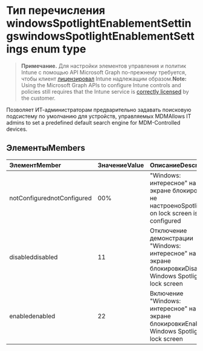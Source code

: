 # <a name="windowsspotlightenablementsettings-enum-type"></a><span data-ttu-id="82241-101">Тип перечисления windowsSpotlightEnablementSettings</span><span class="sxs-lookup"><span data-stu-id="82241-101">windowsSpotlightEnablementSettings enum type</span></span>

> <span data-ttu-id="82241-102">**Примечание.** Для настройки элементов управления и политик Intune с помощью API Microsoft Graph по-прежнему требуется, чтобы клиент [лицензировал](https://go.microsoft.com/fwlink/?linkid=839381) Intune надлежащим образом.</span><span class="sxs-lookup"><span data-stu-id="82241-102">**Note:** Using the Microsoft Graph APIs to configure Intune controls and policies still requires that the Intune service is [correctly licensed](https://go.microsoft.com/fwlink/?linkid=839381) by the customer.</span></span>

<span data-ttu-id="82241-103">Позволяет ИТ-администраторам предварительно задавать поисковую подсистему по умолчанию для устройств, управляемых MDM</span><span class="sxs-lookup"><span data-stu-id="82241-103">Allows IT admins to set a predefined default search engine for MDM-Controlled devices.</span></span>
## <a name="members"></a><span data-ttu-id="82241-104">Элементы</span><span class="sxs-lookup"><span data-stu-id="82241-104">Members</span></span>
|<span data-ttu-id="82241-105">Элемент</span><span class="sxs-lookup"><span data-stu-id="82241-105">Member</span></span>|<span data-ttu-id="82241-106">Значение</span><span class="sxs-lookup"><span data-stu-id="82241-106">Value</span></span>|<span data-ttu-id="82241-107">Описание</span><span class="sxs-lookup"><span data-stu-id="82241-107">Description</span></span>|
|:---|:---|:---|
|<span data-ttu-id="82241-108">notConfigured</span><span class="sxs-lookup"><span data-stu-id="82241-108">notConfigured</span></span>|<span data-ttu-id="82241-109">0</span><span class="sxs-lookup"><span data-stu-id="82241-109">0%</span></span>|<span data-ttu-id="82241-110">"Windows: интересное" на экране блокировки не настроено</span><span class="sxs-lookup"><span data-stu-id="82241-110">Spotlight on lock screen is not configured</span></span>|
|<span data-ttu-id="82241-111">disabled</span><span class="sxs-lookup"><span data-stu-id="82241-111">disabled</span></span>|<span data-ttu-id="82241-112">1</span><span class="sxs-lookup"><span data-stu-id="82241-112">1</span></span>|<span data-ttu-id="82241-113">Отключение демонстрации "Windows: интересное" на экране блокировки</span><span class="sxs-lookup"><span data-stu-id="82241-113">Disable Windows Spotlight on lock screen</span></span>|
|<span data-ttu-id="82241-114">enabled</span><span class="sxs-lookup"><span data-stu-id="82241-114">enabled</span></span>|<span data-ttu-id="82241-115">2</span><span class="sxs-lookup"><span data-stu-id="82241-115">2</span></span>|<span data-ttu-id="82241-116">Включение "Windows: интересное" на экране блокировки</span><span class="sxs-lookup"><span data-stu-id="82241-116">Enable Windows Spotlight on lock screen</span></span>|



